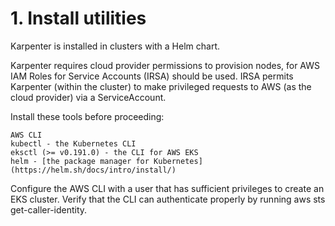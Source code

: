 # 1. Install utilities

Karpenter is installed in clusters with a Helm chart.

Karpenter requires cloud provider permissions to provision nodes, for AWS IAM Roles for Service Accounts (IRSA) should be used. IRSA permits Karpenter (within the cluster) to make privileged requests to AWS (as the cloud provider) via a ServiceAccount.

Install these tools before proceeding:

    AWS CLI
    kubectl - the Kubernetes CLI
    eksctl (>= v0.191.0) - the CLI for AWS EKS
    helm - [the package manager for Kubernetes](https://helm.sh/docs/intro/install/)

Configure the AWS CLI with a user that has sufficient privileges to create an EKS cluster. Verify that the CLI can authenticate properly by running aws sts get-caller-identity.